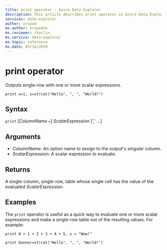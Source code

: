```yaml
---
title: print operator - Azure Data Explorer
description: This article describes print operator in Azure Data Explorer.
services: data-explorer
author: orspod
ms.author: orspodek
ms.reviewer: rkarlin
ms.service: data-explorer
ms.topic: reference
ms.date: 03/16/2019
---
```

# print operator

Outputs single-row with one or more scalar expressions.

<!-- csl: https://help.kusto.windows.net:443/Samples -->
```kusto
print x=1, s=strcat("Hello", ", ", "World!")
```

## Syntax

`print` [*ColumnName* `=`] *ScalarExpression* [',' ...]

## Arguments

* *ColumnName*: An option name to assign to the output's singular column.
* *ScalarExpression*: A scalar expression to evaluate.

## Returns

A single-column, single-row, table whose single cell has the value of the evaluated *ScalarExpression*.

## Examples

The `print` operator is useful as a quick way to evaluate one or more
scalar expressions and make a single-row table out of the resulting values.
For example:

<!-- csl: https://help.kusto.windows.net:443/Samples -->
```kusto
print 0 + 1 + 2 + 3 + 4 + 5, x = "Wow!"
```
<!-- csl: https://help.kusto.windows.net:443/Samples -->
```kusto
print banner=strcat("Hello", ", ", "World!")
```
